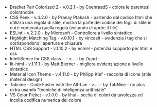 - Bracket Pair Colorized 2 - v.0.2.1  -  by CoenraadS  -  colora le parentesi colorandole
- CSS Peek - v.4.2.0  -  by Pranay Ptakash  -  partendo dal codice html che utilizza una regola di stile, mostra la parte del codice dei fogli di stile in cui è contenuta quella regola (evitando di aprire il file)
- ESLint - v.2.2.0  -  by Microsoft  -  Controllore a livello sintattico 
- Highlight Matching Tag - v.0.10.1  -  by vincaslt  -  evidenzia i tag che si corrispondono i apertura e chiusura
- HTML CSS Support - v.1.10.2  -  by ecmel  -  potenzia supporto per html e css
- IntelliSense for CSS class... - v...  -  by Zignd  -  
- Iit-html - v.1.11.1  -  by Matt Bierner  -  migliora evidenziazione a livello sintattico
- Material Icon Theme - v.4.11.0  -  by Philipp Kief  -  raccolta di icone (stile material design)
- Tabnine - Code Faster with the All-Lan - v....  -  by TabNine -  no plus uktra usando "tecniche di inteligenza artificiale"
- VS Color Picket - v.1.0.0  -  by lihui  -  scelta di colori da tavolozza ed incolla codifica numerica del colore